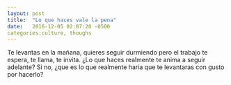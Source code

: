 ```yaml
---
layout: post
title:  "Lo que haces vale la pena"
date:   2016-12-05 02:07:20 -0500
categories:culture, thoughs
---
```


Te levantas en la mañana, quieres seguir durmiendo pero el trabajo te espera, te llama, te invita. ¿Lo que haces realmente te anima a seguir adelante? Si no, ¿que es lo que realmente haria que te levantaras con gusto por hacerlo?